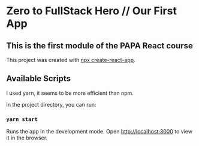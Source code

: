 # Zero to FullStack Hero // Our First App

## This is the first module of the PAPA React course

This project was created with [npx create-react-app](https://github.com/facebook/create-react-app).

## Available Scripts

I used yarn, it seems to be more efficient than npm.

In the project directory, you can run:

### `yarn start`

Runs the app in the development mode.
Open [http://localhost:3000](http://localhost:3000) to view it in the browser.
